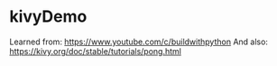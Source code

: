 # kivyDemo

Learned from: https://www.youtube.com/c/buildwithpython
And also: https://kivy.org/doc/stable/tutorials/pong.html
